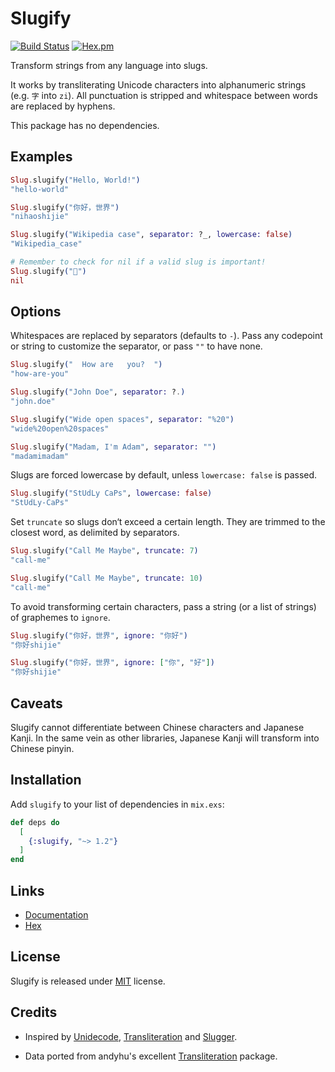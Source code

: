 # Slugify

[![Build Status](https://travis-ci.org/jayjun/slugify.svg)](https://travis-ci.org/jayjun/slugify)
[![Hex.pm](https://img.shields.io/hexpm/v/slugify.svg)](https://hex.pm/packages/slugify)

Transform strings from any language into slugs.

It works by transliterating Unicode characters into alphanumeric strings (e.g.
`字` into `zi`). All punctuation is stripped and whitespace between words are
replaced by hyphens.

This package has no dependencies.

## Examples

```elixir
Slug.slugify("Hello, World!")
"hello-world"

Slug.slugify("你好，世界")
"nihaoshijie"

Slug.slugify("Wikipedia case", separator: ?_, lowercase: false)
"Wikipedia_case"

# Remember to check for nil if a valid slug is important!
Slug.slugify("🙅‍")
nil
```

## Options

Whitespaces are replaced by separators (defaults to `-`). Pass any codepoint or
string to customize the separator, or pass `""` to have none.

```elixir
Slug.slugify("  How are   you?  ")
"how-are-you"

Slug.slugify("John Doe", separator: ?.)
"john.doe"

Slug.slugify("Wide open spaces", separator: "%20")
"wide%20open%20spaces"

Slug.slugify("Madam, I'm Adam", separator: "")
"madamimadam"
```

Slugs are forced lowercase by default, unless `lowercase: false` is passed.

```elixir
Slug.slugify("StUdLy CaPs", lowercase: false)
"StUdLy-CaPs"
```

Set `truncate` so slugs don‘t exceed a certain length. They are trimmed to the
closest word, as delimited by separators.

```elixir
Slug.slugify("Call Me Maybe", truncate: 7)
"call-me"

Slug.slugify("Call Me Maybe", truncate: 10)
"call-me"
```

To avoid transforming certain characters, pass a string (or a list of strings)
of graphemes to `ignore`.

```elixir
Slug.slugify("你好，世界", ignore: "你好")
"你好shijie"

Slug.slugify("你好，世界", ignore: ["你", "好"])
"你好shijie"
```

## Caveats

Slugify cannot differentiate between Chinese characters and Japanese Kanji.
In the same vein as other libraries, Japanese Kanji will transform into Chinese
pinyin.

## Installation

Add `slugify` to your list of dependencies in `mix.exs`:

```elixir
def deps do
  [
    {:slugify, "~> 1.2"}
  ]
end
```

## Links

- [Documentation][2]
- [Hex][3]

## License

Slugify is released under [MIT][4] license.

## Credits

- Inspired by [Unidecode][5], [Transliteration][6] and [Slugger][7].

- Data ported from andyhu's excellent [Transliteration][6] package.

[1]: https://www.ietf.org/rfc/rfc3986.txt
[2]: https://hexdocs.pm/slugify/Slug.html
[3]: https://hex.pm/packages/slugify
[4]: https://github.com/jayjun/slugify/blob/master/LICENSE.md
[5]: http://search.cpan.org/~sburke/Text-Unidecode-1.30/lib/Text/Unidecode.pm
[6]: https://github.com/andyhu/transliteration
[7]: https://github.com/h4cc/slugger
